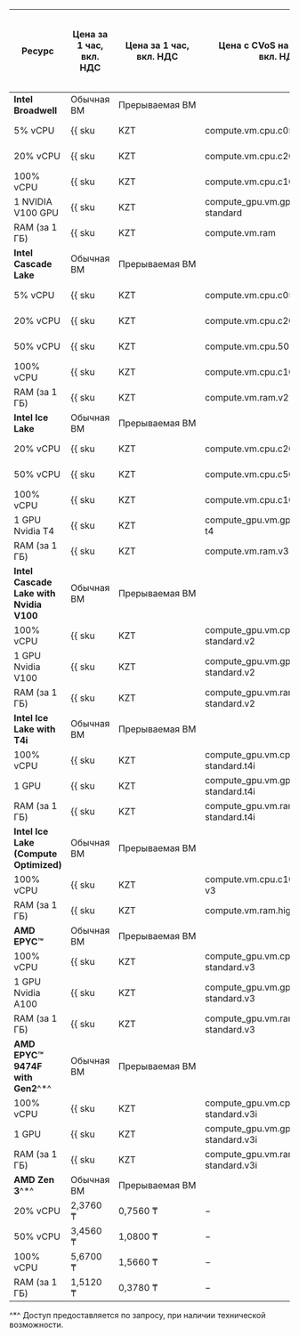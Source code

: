 | Ресурс | Цена за 1 час,<br>вкл. НДС | Цена за 1 час,<br>вкл. НДС | Цена с CVoS на 6 месяцев,<br>вкл. НДС | Цена с CVoS на 1 год,<br>вкл. НДС |
| --- | --- | --- | --- | --- |
| **Intel Broadwell** | Обычная ВМ | Прерываемая&nbsp;ВМ | | |
| 5% vCPU | {{ sku|KZT|compute.vm.cpu.c05|string }} | {{ sku|KZT|compute.vm.cpu.c05.preemptible|string }} | − | − |
| 20% vCPU | {{ sku|KZT|compute.vm.cpu.c20|string }} | {{ sku|KZT|compute.vm.cpu.c20.preemptible|string }} | − | − |
| 100% vCPU | {{ sku|KZT|compute.vm.cpu.c100|string }} | {{ sku|KZT|compute.vm.cpu.c100.preemptible|string }} | − | − |
| 1 NVIDIA V100 GPU | {{ sku|KZT|compute_gpu.vm.gpu.gpu-standard|string }} | {{ sku|KZT|compute_gpu.vm.gpu.gpu-standard.preemptible|string }} | − | − |
| RAM (за 1 ГБ) | {{ sku|KZT|compute.vm.ram|string }} | {{ sku|KZT|compute.vm.ram.preemptible|string }} | − | − |
| **Intel Cascade Lake** | Обычная ВМ | Прерываемая&nbsp;ВМ | | | 
| 5% vCPU | {{ sku|KZT|compute.vm.cpu.c05.v2|string }} | {{ sku|KZT|compute.vm.cpu.c05.preemptible.v2|string }} | − | − |
| 20% vCPU | {{ sku|KZT|compute.vm.cpu.c20.v2|string }} | {{ sku|KZT|compute.vm.cpu.c20.preemptible.v2|string }} | − | − |
| 50% vCPU | {{ sku|KZT|compute.vm.cpu.50.v2|string }} | {{ sku|KZT|compute.vm.cpu.c50.preemptible.v2|string }} | − | − |
| 100% vCPU | {{ sku|KZT|compute.vm.cpu.c100.v2|string }} | {{ sku|KZT|compute.vm.cpu.c100.preemptible.v2|string }} | {{ sku|KZT|v1.commitment.selfcheckout.m6.compute.vm.cpu.c100.standard.v2|string }} | {{ sku|KZT|v1.commitment.selfcheckout.y1.compute.vm.cpu.c100.standard.v2|string }} |
| RAM (за 1 ГБ) | {{ sku|KZT|compute.vm.ram.v2|string }} | {{ sku|KZT|compute.vm.ram.preemptible.v2|string }} | {{ sku|KZT|v1.commitment.selfcheckout.m6.compute.vm.ram.standard.v2|string }} | {{ sku|KZT|v1.commitment.selfcheckout.y1.compute.vm.ram.standard.v2|string }} |
| **Intel Ice Lake** | Обычная ВМ | Прерываемая&nbsp;ВМ | | |
| 20% vCPU | {{ sku|KZT|compute.vm.cpu.c20.v3|string }} | {{ sku|KZT|compute.vm.cpu.c20.preemptible.v3|string }} | − | − |
| 50% vCPU | {{ sku|KZT|compute.vm.cpu.c50.v3|string }} | {{ sku|KZT|compute.vm.cpu.c50.preemptible.v3|string }} | − | − |
| 100% vCPU | {{ sku|KZT|compute.vm.cpu.c100.v3|string }} | {{ sku|KZT|compute.vm.cpu.c100.preemptible.v3|string }} | {{ sku|KZT|v1.commitment.selfcheckout.m6.compute.vm.cpu.c100.standard.v3|string }} | {{ sku|KZT|v1.commitment.selfcheckout.y1.compute.vm.cpu.c100.standard.v3|string }} |
| 1 GPU Nvidia T4 | {{ sku|KZT|compute_gpu.vm.gpu.standard.v3-t4|string }} | {{ sku|KZT|compute_gpu.vm.gpu.standard.v3-t4.preemptible|string }} | − | − |
| RAM (за 1 ГБ) | {{ sku|KZT|compute.vm.ram.v3|string }} | {{ sku|KZT|compute.vm.ram.preemptible.v3|string }} | {{ sku|KZT|v1.commitment.selfcheckout.m6.compute.vm.ram.standard.v3|string }} | {{ sku|KZT|v1.commitment.selfcheckout.y1.compute.vm.ram.standard.v3|string }} |
| **Intel Cascade Lake with Nvidia V100** | Обычная ВМ | Прерываемая&nbsp;ВМ | | | 
| 100% vCPU | {{ sku|KZT|compute_gpu.vm.cpu.c100.gpu-standard.v2|string }} | {{ sku|KZT|compute_gpu.vm.cpu.c100.gpu-standard.preemptible.v2|string }} | {{ sku|KZT|v1.commitment.selfcheckout.m6.compute.vm.cpu.c100.standard.v2|string }} | {{ sku|KZT|v1.commitment.selfcheckout.y1.compute.vm.cpu.c100.standard.v2|string }} |
| 1 GPU Nvidia V100 | {{ sku|KZT|compute_gpu.vm.gpu.gpu-standard.v2|string }} | {{ sku|KZT|compute_gpu.vm.gpu.gpu-standard.preemptible.v2|string }} | − | − |
| RAM (за 1 ГБ) | {{ sku|KZT|compute_gpu.vm.ram.gpu-standard.v2|string }} | {{ sku|KZT|compute_gpu.vm.ram.gpu-standard.preemptible.v2|string }} | {{ sku|KZT|v1.commitment.selfcheckout.m6.compute.vm.cpu.c100.standard.v3|string }} | {{ sku|KZT|v1.commitment.selfcheckout.y1.compute.vm.ram.standard.v3|string }} |
| **Intel Ice Lake with T4i** | Обычная ВМ | Прерываемая&nbsp;ВМ | | |
| 100% vCPU | {{ sku|KZT|compute_gpu.vm.cpu.c100.gpu-standard.t4i|string }} | {{ sku|KZT|compute_gpu.vm.cpu.c100.gpu-standard.preemptible.t4i|string }} | - | - |
| 1 GPU | {{ sku|KZT|compute_gpu.vm.gpu.gpu-standard.t4i|string }} | {{ sku|KZT|compute_gpu.vm.gpu.gpu-standard.preemptible.t4i|string }} | - | - |
| RAM (за 1 ГБ) | {{ sku|KZT|compute_gpu.vm.ram.gpu-standard.t4i|string }} | {{ sku|KZT|compute_gpu.vm.ram.gpu-standard.preemptible.t4i|string }} | - | - |
| **Intel Ice Lake (Compute Optimized)** | Обычная ВМ | Прерываемая&nbsp;ВМ | | |
| 100% vCPU | {{ sku|KZT|compute.vm.cpu.c100.highfreq-v3|string }} | {{ sku|KZT|compute.vm.cpu.c100.preemptible.highfreq-v3|string }} | − | − |
| RAM (за 1 ГБ) | {{ sku|KZT|compute.vm.ram.highfreq-v3|string }} | {{ sku|KZT|compute.vm.ram.preemptible.highfreq-v3|string }} | − | − |
| **AMD EPYC™** | Обычная ВМ | Прерываемая&nbsp;ВМ | | |
| 100% vCPU | {{ sku|KZT|compute_gpu.vm.cpu.c100.gpu-standard.v3|string }} |{{ sku|KZT|compute_gpu.vm.cpu.c100.gpu-standard.preemptible.v3|string }} | − | − |
| 1 GPU Nvidia A100 | {{ sku|KZT|compute_gpu.vm.gpu.gpu-standard.v3|string }} | {{ sku|KZT|compute_gpu.vm.gpu.gpu-standard.preemptible.v3|string }} | − | − |
| RAM (за 1 ГБ) | {{ sku|KZT|compute_gpu.vm.ram.gpu-standard.v3|string }} | {{ sku|KZT|compute_gpu.vm.ram.gpu-standard.preemptible.v3|string }} | − | − |
| **AMD EPYC™ 9474F with Gen2**^*^ | Обычная ВМ | Прерываемая&nbsp;ВМ | | |
| 100% vCPU | {{ sku|KZT|compute_gpu.vm.cpu.c100.gpu-standard.v3i|string }} | {{ sku|KZT|compute_gpu.vm.cpu.c100.gpu-standard.preemptible.v3i|string }} | - | - |
| 1 GPU | {{ sku|KZT|compute_gpu.vm.gpu.gpu-standard.v3i|string }} | {{ sku|KZT|compute_gpu.vm.gpu.gpu-standard.preemptible.v3i|string }} | - | - |
| RAM (за 1 ГБ) | {{ sku|KZT|compute_gpu.vm.ram.gpu-standard.v3i|string }} | {{ sku|KZT|compute_gpu.vm.ram.gpu-standard.preemptible.v3i|string }} | - | - |
| **AMD Zen 3**^*^ | Обычная ВМ | Прерываемая&nbsp;ВМ | | |
| 20% vCPU | 2,3760 ₸ | 0,7560 ₸ | − | − |
| 50% vCPU | 3,4560 ₸ | 1,0800 ₸ | − | − |
| 100% vCPU | 5,6700 ₸ | 1,5660 ₸ | − | − |
| RAM (за 1 ГБ) | 1,5120 ₸ | 0,3780 ₸ | − | − |

^*^ Доступ предоставляется по запросу, при наличии технической возможности.


